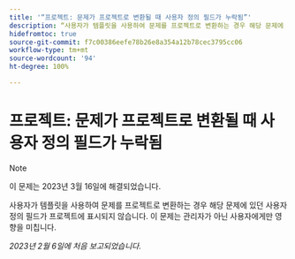 ```yaml
---
title: '“프로젝트: 문제가 프로젝트로 변환될 때 사용자 정의 필드가 누락됨”'
description: “사용자가 템플릿을 사용하여 문제를 프로젝트로 변환하는 경우 해당 문제에 있던 사용자 정의 필드가 프로젝트에 표시되지 않습니다. 이 문제는 관리자가 아닌 사용자에게만 영향을 미칩니다.”
hidefromtoc: true
source-git-commit: f7c00386eefe78b26e8a354a12b78cec3795cc06
workflow-type: tm+mt
source-wordcount: '94'
ht-degree: 100%

---
```



# 프로젝트: 문제가 프로젝트로 변환될 때 사용자 정의 필드가 누락됨

>[!NOTE]
>
>이 문제는 2023년 3월 16일에 해결되었습니다.

사용자가 템플릿을 사용하여 문제를 프로젝트로 변환하는 경우 해당 문제에 있던 사용자 정의 필드가 프로젝트에 표시되지 않습니다. 이 문제는 관리자가 아닌 사용자에게만 영향을 미칩니다.

_2023년 2월 6일에 처음 보고되었습니다._

